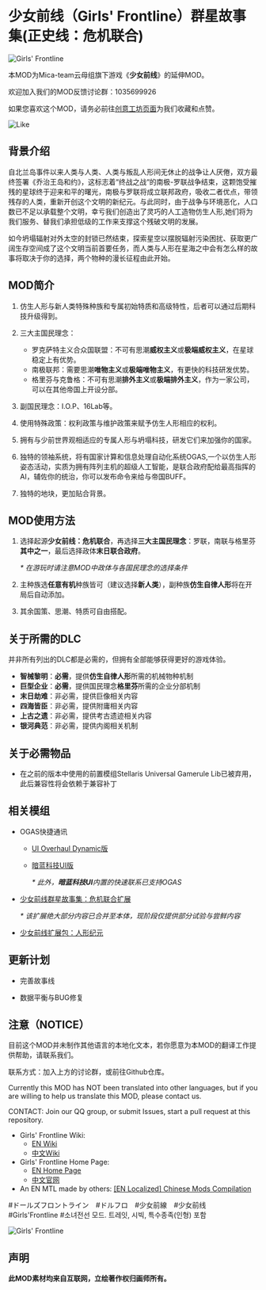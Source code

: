 # 少女前线（Girls' Frontline）群星故事集(正史线：危机联合)

![Girls' Frontline](https://steamuserimages-a.akamaihd.net/ugc/999179427488511854/8858B1D211E33DF35B98382466A4AF94CD94666A/)

本MOD为Mica-team云母组旗下游戏《**少女前线**》的延伸MOD。

欢迎加入我们的MOD反馈讨论群：1035699926

如果您喜欢这个MOD，请务必前往[创意工坊页面](https://steamcommunity.com/sharedfiles/filedetails/?id=2068768158)为我们收藏和点赞。

![Like](https://i.imgur.com/fVVaDCS.gif)



## 背景介绍

自北兰岛事件以来人类与人类、人类与叛乱人形间无休止的战争让人厌倦，双方最终签署《乔治王岛和约》，这标志着“终战之战“的南极-罗联战争结束，这颗饱受摧残的星球终于迎来和平的曙光，南极与罗联将成立联邦政府，吸收二者优点，带领残存的人类，重新开创这个文明的新纪元。与此同时，由于战争与环境恶化，人口数已不足以承载整个文明，幸亏我们创造出了灵巧的人工造物仿生人形,她们将为我们服务、替我们承担低级的工作来支撑这个残破文明的发展。

如今坍塌辐射对外太空的封锁已然结束，探索星空以摆脱辐射污染困扰、获取更广阔生存空间成了这个文明当前首要任务，而人类与人形在星海之中会有怎么样的故事将取决于你的选择，两个物种的漫长征程由此开始。



## MOD简介

1. 仿生人形与新人类特殊种族和专属初始特质和高级特性，后者可以通过后期科技升级得到。

2. 三大主国民理念：
	+ 罗克萨特主义合众国联盟：不可有思潮**威权主义**或**极端威权主义**，在星球稳定上有优势。
	+ 南极联邦：需要思潮**唯物主义**或**极端唯物主义**，有更快的科技研发优势。
	+ 格里芬与克鲁格：不可有思潮**排外主义**或**极端排外主义**，作为一家公司，可以在其他帝国上开设分部。

3. 副国民理念：I.O.P、16Lab等。

4. 使用特殊政策：权利政策与维护政策来赋予仿生人形相应的权利。

5. 拥有与少前世界观相适应的专属人形与坍塌科技，研发它们来加强你的国家。

6. 独特的领袖系统，将有国家计算和信息处理自动化系统OGAS,一个以仿生人形姿态活动，实质为拥有阵列主机的超级人工智能，是联合政府配给最高指挥的AI，辅佐你的统治，你可以发布命令来给与帝国BUFF。

7. 独特的地块，更加贴合背景。



## MOD使用方法

1. 选择起源**少女前线：危机联合**，再选择**三大主国民理念**：罗联，南联与格里芬**其中之一**，最后选择政体**末日联合政府**。

   _* 在游玩时请注意MOD中政体与各国民理念的选择条件_

2. 主种族选**任意有机**种族皆可（建议选择**新人类**），副种族**仿生自律人形**将在开局后自动添加。

3. 其余国策、思潮、特质可自由搭配。



## 关于所需的DLC

并非所有列出的DLC都是必需的，但拥有全部能够获得更好的游戏体验。

+ **智械黎明**：**必需**，提供**仿生自律人形**所需的机械物种机制
+ **巨型企业**：**必需**，提供国民理念**格里芬**所需的企业分部机制
+ **末日劫难**：非必需，提供巨像相关内容
+ **四海皆臣**：非必需，提供附庸相关内容
+ **上古之遗**：非必需，提供考古遗迹相关内容
+ **银河典范**：非必需，提供内阁相关机制




## 关于必需物品

+ 在之前的版本中使用的前置模组Stellaris Universal Gamerule Lib已被弃用，此后兼容性将会依赖于兼容补丁



## 相关模组

+ OGAS快捷通讯
	+ [UI Overhaul Dynamic版](https://steamcommunity.com/sharedfiles/filedetails/?id=2785435872)

	+ [暗蓝科技UI版](https://steamcommunity.com/sharedfiles/filedetails/?id=2785436213)

		_* 此外，**暗蓝科技UI**内置的快速联系已支持OGAS_

+ [少女前线群星故事集：危机联合扩展](https://steamcommunity.com/sharedfiles/filedetails/?id=2752229316)

	_* 该扩展绝大部分内容已合并至本体，现阶段仅提供部分试验与尝鲜内容_

+ [少女前线扩展包：人形纪元](https://steamcommunity.com/sharedfiles/filedetails/?id=3094980501)



## 更新计划

+ 完善故事线

+ 数据平衡与BUG修复




## 注意（NOTICE）

目前这个MOD并未制作其他语言的本地化文本，若你愿意为本MOD的翻译工作提供帮助，请联系我们。

联系方式：加入上方的讨论群，或前往Github仓库。

Currently this MOD has NOT been translated into other languages, but if you are willing to help us translate this MOD, please contact us.

CONTACT: Join our QQ group, or submit Issues, start a pull request at this repository.

+ Girls' Frontline Wiki:
	+ [EN Wiki](https://iopwiki.com/wiki/Girls'_Frontline_Wiki)
	+ [中文Wiki](http://www.gfwiki.org/)
+ Girls' Frontline Home Page:
	+ [EN Home Page](http://gf.sunborngame.com/)
	+ [中文官网](https://gf-cn.sunborngame.com/)
+ An EN MTL made by others: [[EN Localized] Chinese Mods Compilation](https://steamcommunity.com/sharedfiles/filedetails/?id=2832498831)

#ドールズフロントライン　#ドルフロ　#少女前線　#少女前线　#Girls'Frontline  #소녀전선 모드. 트레잇, 시빅, 특수종족(인형) 포함

![Girls' Frontline](https://steamuserimages-a.akamaihd.net/ugc/999179427488514475/32BE0F3B7FE1AE7CCBE900496407CE9F5F1A9854/)

## 声明

**此MOD素材均来自互联网，立绘著作权归画师所有。**